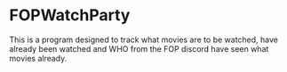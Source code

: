 # FOPWatchParty
This is a program designed to track what movies are to be watched, have already been watched and WHO from the FOP discord have seen what movies already.
